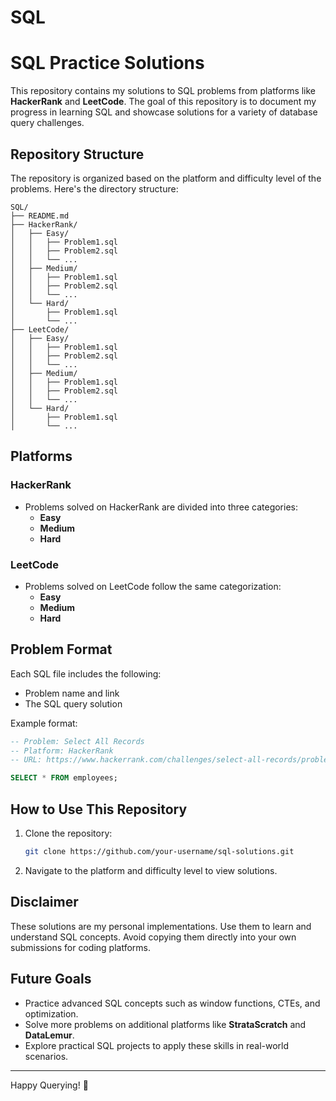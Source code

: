 # SQL


# SQL Practice Solutions

This repository contains my solutions to SQL problems from platforms like **HackerRank** and **LeetCode**. The goal of this repository is to document my progress in learning SQL and showcase solutions for a variety of database query challenges.

## Repository Structure

The repository is organized based on the platform and difficulty level of the problems. Here's the directory structure:

```
SQL/
├── README.md
├── HackerRank/
│   ├── Easy/
│   │   ├── Problem1.sql
│   │   ├── Problem2.sql
│   │   └── ...
│   ├── Medium/
│   │   ├── Problem1.sql
│   │   ├── Problem2.sql
│   │   └── ...
│   └── Hard/
│       ├── Problem1.sql
│       └── ...
├── LeetCode/
│   ├── Easy/
│   │   ├── Problem1.sql
│   │   ├── Problem2.sql
│   │   └── ...
│   ├── Medium/
│   │   ├── Problem1.sql
│   │   ├── Problem2.sql
│   │   └── ...
│   └── Hard/
│       ├── Problem1.sql
│       └── ...
```



## Platforms

### HackerRank
- Problems solved on HackerRank are divided into three categories:
  - **Easy**
  - **Medium**
  - **Hard**

### LeetCode
- Problems solved on LeetCode follow the same categorization:
  - **Easy**
  - **Medium**
  - **Hard**


## Problem Format

Each SQL file includes the following:
- Problem name and link
- The SQL query solution

Example format:
```sql
-- Problem: Select All Records
-- Platform: HackerRank
-- URL: https://www.hackerrank.com/challenges/select-all-records/problem

SELECT * FROM employees;
```



## How to Use This Repository

1. Clone the repository:
   ```bash
   git clone https://github.com/your-username/sql-solutions.git
   ```
2. Navigate to the platform and difficulty level to view solutions.



## Disclaimer

These solutions are my personal implementations. Use them to learn and understand SQL concepts. Avoid copying them directly into your own submissions for coding platforms.



## Future Goals

- Practice advanced SQL concepts such as window functions, CTEs, and optimization.
- Solve more problems on additional platforms like **StrataScratch** and **DataLemur**.
- Explore practical SQL projects to apply these skills in real-world scenarios.

---

Happy Querying! 🚀
```
